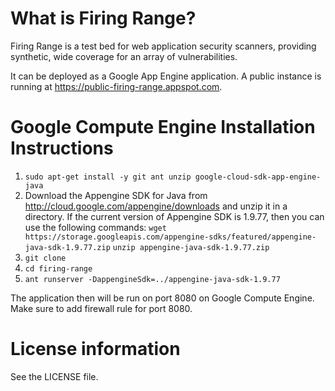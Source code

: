 # What is Firing Range?

Firing Range is a test bed for web application security scanners,
providing synthetic, wide coverage for an array of vulnerabilities.

It can be deployed as a Google App Engine application. A public instance
is running at https://public-firing-range.appspot.com.

# Google Compute Engine Installation Instructions

1. `sudo apt-get install -y git ant unzip google-cloud-sdk-app-engine-java`
1. Download the Appengine SDK for Java from
   http://cloud.google.com/appengine/downloads and unzip it in a directory.
   If the current version of Appengine SDK is 1.9.77, then you can use the following commands:
   `wget https://storage.googleapis.com/appengine-sdks/featured/appengine-java-sdk-1.9.77.zip`
   `unzip appengine-java-sdk-1.9.77.zip`
1. `git clone `
1. `cd firing-range`
1. `ant runserver -DappengineSdk=../appengine-java-sdk-1.9.77`

The application then will be run on port 8080 on Google Compute Engine. Make sure to add firewall rule for port 8080.

# License information

See the LICENSE file.
